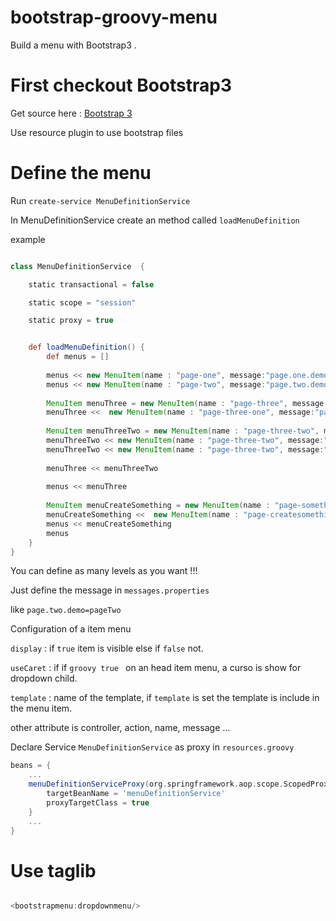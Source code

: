 bootstrap-groovy-menu
=====================

Build a menu with Bootstrap3 .

First checkout Bootstrap3
==========================

Get source here : [Bootstrap 3](http://getbootstrap.com/) 

Use resource plugin to use bootstrap files


Define the menu
=====================

Run `create-service MenuDefinitionService`

In MenuDefinitionService create an method called `loadMenuDefinition`

example


```groovy

class MenuDefinitionService  {

	static transactional = false

	static scope = "session"

	static proxy = true


	def loadMenuDefinition() {
		def menus = []
		
		menus << new MenuItem(name : "page-one", message:"page.one.demo", controller: "BootstrapDemo", action: "pageOne", display : true)
		menus << new MenuItem(name : "page-two", message:"page.two.demo", controller: "BootstrapDemo", action: "pageTwo", template: 'searchform', display : true)
		
		MenuItem menuThree = new MenuItem(name : "page-three", message:"page.three.demo", useCaret: true, display : true)
		menuThree <<  new MenuItem(name : "page-three-one", message:"page.three.one.demo", controller: "BootstrapDemo", action:"pageThreeOne", display : true)
		
		MenuItem menuThreeTwo = new MenuItem(name : "page-three-two", message:"page.three.two.demo", controller: "BootstrapDemo", action:"pageThreeTwo", display : true)
		menuThreeTwo << new MenuItem(name : "page-three-two", message:"page.three.two.one.demo", controller: "BootstrapDemo", action:"pageThreeTwoOne", display : true)
		menuThreeTwo << new MenuItem(name : "page-three-two", message:"page.three.two.two.demo", controller: "BootstrapDemo", action:"pageThreeTwoTwo", display : true)
		
		menuThree << menuThreeTwo	
		
		menus << menuThree
		
		MenuItem menuCreateSomething = new MenuItem(name : "page-something", message:"page.something.demo", useCaret: true, display : true)
		menuCreateSomething <<  new MenuItem(name : "page-createsomething", message:"page.create.something.demo", controller: "BootstrapDemo", action:"createsomething", template: 'inner', display: true)
		menus << menuCreateSomething
		menus
	}
}

```
You can define as many levels as you want !!!

Just define the message in `messages.properties`

like `page.two.demo=pageTwo`

Configuration of a item menu

`display` : if ``` true ``` item is visible else if ``` false ``` not.

`useCaret` : if if ```groovy true ``` on an head item menu, a curso is show for dropdown child.

`template` : name of the template,  if `template` is set the template is include in the menu item.

other attribute is controller, action, name, message ... 

Declare Service `MenuDefinitionService` as proxy in `resources.groovy`

```groovy
beans = {
	...
	menuDefinitionServiceProxy(org.springframework.aop.scope.ScopedProxyFactoryBean) {
		targetBeanName = 'menuDefinitionService'
		proxyTargetClass = true
	}
	...
}
```

Use taglib 
==============

```groovy

<bootstrapmenu:dropdownmenu/>

```

